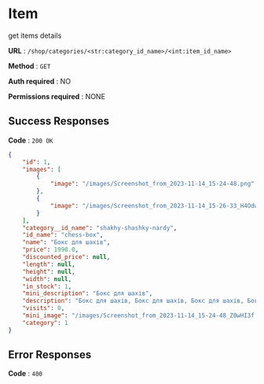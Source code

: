 # Item 

get items details

**URL** : `/shop/categories/<str:category_id_name>/<int:item_id_name>`

**Method** : `GET`

**Auth required** : NO 

**Permissions required** : NONE

## Success Responses

**Code** : `200 OK`


```json
{
    "id": 1,
    "images": [
        {
            "image": "/images/Screenshot_from_2023-11-14_15-24-48.png"
        },
        {
            "image": "/images/Screenshot_from_2023-11-14_15-26-33_H4Odwd6.png"
        }
    ],
    "category__id_name": "shakhy-shashky-nardy",
    "id_name": "chess-box",
    "name": "Бокс для шахів",
    "price": 1990.0,
    "discounted_price": null,
    "length": null,
    "height": null,
    "width": null,
    "in_stock": 1,
    "mini_description": "Бокс для шахів",
    "description": "Бокс для шахів, Бокс для шахів, Бокс для шахів, Бокс для шахів, Бокс для шахів, Бокс для шахів, Бокс для шахів, Бокс для шахів, Бокс для шахів, Бокс для шахів, Бокс для шахів, Бокс для шахів, Бокс для шахів, Бокс для шахів, Бокс для шахів, Бокс для шахів, Бокс для шахів, Бокс для шахів",
    "visits": 0,
    "mini_image": "/images/Screenshot_from_2023-11-14_15-24-48_Z0wHI3f.png",
    "category": 1
}
```

## Error Responses

**Code** : `400`
